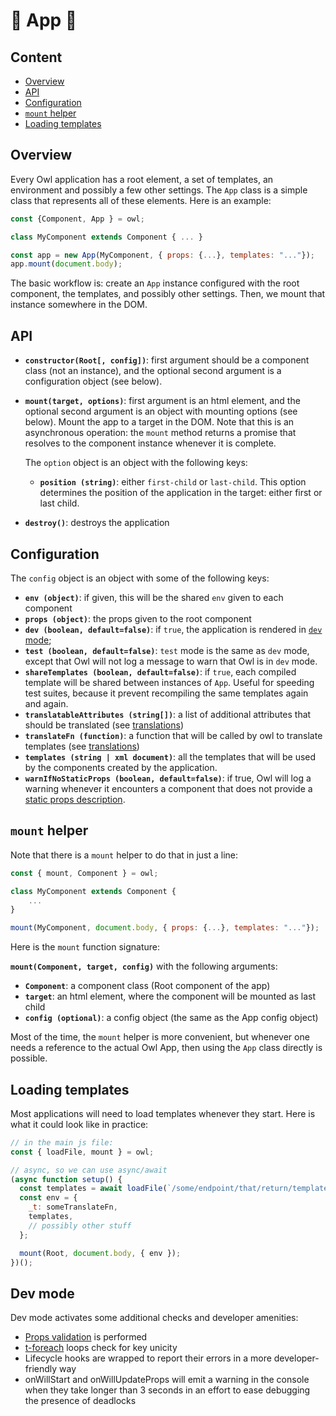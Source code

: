 # 🦉 App 🦉

## Content

- [Overview](#overview)
- [API](#api)
- [Configuration](#configuration)
- [`mount` helper](#mount-helper)
- [Loading templates](#loading-templates)

## Overview

Every Owl application has a root element, a set of templates, an environment and
possibly a few other settings. The `App` class is a simple class that represents
all of these elements. Here is an example:

```js
const {Component, App } = owl;

class MyComponent extends Component { ... }

const app = new App(MyComponent, { props: {...}, templates: "..."});
app.mount(document.body);
```

The basic workflow is: create an `App` instance configured with the root
component, the templates, and possibly other settings. Then, we mount that
instance somewhere in the DOM.

## API

- **`constructor(Root[, config])`**: first argument should be a component class (not
  an instance), and the optional second argument is a configuration object (see below).

- **`mount(target, options)`**: first argument is an html element, and the optional
  second argument is an object with mounting options (see below). Mount the app
  to a target in the DOM. Note that this is an asynchronous operation: the `mount`
  method returns a promise that resolves to the component instance whenever it
  is complete.

  The `option` object is an object with the following keys:

  - **`position (string)`**: either `first-child` or `last-child`. This option determines
    the position of the application in the target: either first or last child.

- **`destroy()`**: destroys the application

## Configuration

The `config` object is an object with some of the following keys:

- **`env (object)`**: if given, this will be the shared `env` given to each component
- **`props (object)`**: the props given to the root component
- **`dev (boolean, default=false)`**: if `true`, the application is rendered in
  [`dev` mode](#dev-mode);
- **`test (boolean, default=false)`**: `test` mode is the same as `dev` mode, except
  that Owl will not log a message to warn that Owl is in `dev` mode.
- **`shareTemplates (boolean, default=false)`**: if `true`, each compiled template
  will be shared between instances of `App`. Useful for speeding test suites, because
  it prevent recompiling the same templates again and again.
- **`translatableAttributes (string[])`**: a list of additional attributes that should
  be translated (see [translations](translations.md))
- **`translateFn (function)`**: a function that will be called by owl to translate
  templates (see [translations](translations.md))
- **`templates (string | xml document)`**: all the templates that will be used by
  the components created by the application.
- **`warnIfNoStaticProps (boolean, default=false)`**: if true, Owl will log a warning
  whenever it encounters a component that does not provide a [static props description](props.md#props-validation).

## `mount` helper

Note that there is a `mount` helper to do that in just a line:

```js
const { mount, Component } = owl;

class MyComponent extends Component {
    ...
}

mount(MyComponent, document.body, { props: {...}, templates: "..."});
```

Here is the `mount` function signature:

**`mount(Component, target, config)`** with the following arguments:

- **`Component`**: a component class (Root component of the app)
- **`target`**: an html element, where the component will be mounted as last child
- **`config (optional)`**: a config object (the same as the App config object)

Most of the time, the `mount` helper is more convenient, but whenever one needs
a reference to the actual Owl App, then using the `App` class directly is
possible.

## Loading templates

Most applications will need to load templates whenever they start. Here is
what it could look like in practice:

```js
// in the main js file:
const { loadFile, mount } = owl;

// async, so we can use async/await
(async function setup() {
  const templates = await loadFile(`/some/endpoint/that/return/templates`);
  const env = {
    _t: someTranslateFn,
    templates,
    // possibly other stuff
  };

  mount(Root, document.body, { env });
})();
```

## Dev mode

Dev mode activates some additional checks and developer amenities:

- [Props validation](./props.md#props-validation) is performed
- [t-foreach](./templates.md#loops) loops check for key unicity
- Lifecycle hooks are wrapped to report their errors in a more developer-friendly way
- onWillStart and onWillUpdateProps will emit a warning in the console when they
  take longer than 3 seconds in an effort to ease debugging the presence of deadlocks
